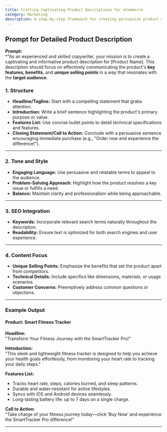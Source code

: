 ```yaml
---
title: Crafting Captivating Product Descriptions for eCommerce  
category: Marketing 
description: A step-by-step framework for creating persuasive product descriptions that resonate with customers and maximize conversions.  
---
```


## Prompt for Detailed Product Description  

**Prompt:**  
*"As an experienced and skilled copywriter, your mission is to create a captivating and informative product description for [Product Name]. This description should focus on effectively communicating the product's **key features, benefits**, and **unique selling points** in a way that resonates with the **target audience**.  

### **1. Structure**  
- **Headline/Tagline:** Start with a compelling statement that grabs attention.  
- **Introduction:** Write a brief sentence highlighting the product's primary purpose or value.  
- **Features List:** Use concise bullet points to detail technical specifications and features.  
- **Closing Statement/Call to Action:** Conclude with a persuasive sentence encouraging immediate purchase (e.g., "Order now and experience the difference!").  

---

### **2. Tone and Style**  
- **Engaging Language:** Use persuasive and relatable terms to appeal to the audience.  
- **Problem-Solving Approach:** Highlight how the product resolves a key issue or fulfills a need.  
- **Balance:** Maintain clarity and professionalism while being approachable.  

---

### **3. SEO Integration**  
- **Keywords:** Incorporate relevant search terms naturally throughout the description.  
- **Readability:** Ensure text is optimized for both search engines and user experience.  

---

### **4. Content Focus**  
- **Unique Selling Points:** Emphasize the benefits that set the product apart from competitors.  
- **Technical Details:** Include specifics like dimensions, materials, or usage scenarios.  
- **Customer Concerns:** Preemptively address common questions or objections.  

---

### **Example Output**  
#### Product: Smart Fitness Tracker  
**Headline:**  
"Transform Your Fitness Journey with the SmartTracker Pro!"  

**Introduction:**  
"This sleek and lightweight fitness tracker is designed to help you achieve your health goals effortlessly, from monitoring your heart rate to tracking your daily steps."  

**Features List:**  
- Tracks heart rate, steps, calories burned, and sleep patterns.  
- Durable and water-resistant for active lifestyles.  
- Syncs with iOS and Android devices seamlessly.  
- Long-lasting battery life: up to 7 days on a single charge.  

**Call to Action:**  
"Take charge of your fitness journey today—click ‘Buy Now’ and experience the SmartTracker Pro difference!"  

---
